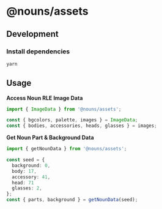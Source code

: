 # @nouns/assets

## Development

### Install dependencies

```sh
yarn
```

## Usage

**Access Noun RLE Image Data**

```ts
import { ImageData } from '@nouns/assets';

const { bgcolors, palette, images } = ImageData;
const { bodies, accessories, heads, glasses } = images;
```

**Get Noun Part & Background Data**

```ts
import { getNounData } from '@nouns/assets';

const seed = {
  background: 0,
  body: 17,
  accessory: 41,
  head: 71
  glasses: 2,
};
const { parts, background } = getNounData(seed);
```
